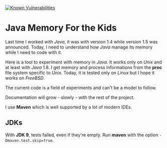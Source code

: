 [![Known Vulnerabilities](https://snyk.io/test/github/bernardtatin/javamemoryforthekids/badge.svg?targetFile=pom.xml)](https://snyk.io/test/github/bernardtatin/javamemoryforthekids?targetFile=pom.xml)

# Java Memory For the Kids

Last time I worked with _Java_, it was with version 1.4 while version 1.5 was announced. Today, I need to understand how _Java_ manage its memory while I need to code with it.

Here is a tool to experiment with memory in _Java_. It works only on _Unix_ and at least with _Java_ 1.8. I get memory and process informations from the **proc** file system specific to _Unix_. Today, it is tested only on _Linux_ but I hope it works on _FreeBSD_.

The current code is a field of experiments and can't be a model to follow. 

Documentation will grow - slowly - with the rest of the project. 

I use **Maven** which is well supported by a lot of modern IDEs. 

## JDKs

With **JDK 9**, tests failed, even if they're empty. Run **maven** with the option `-Dmaven.test.skip=true`.
